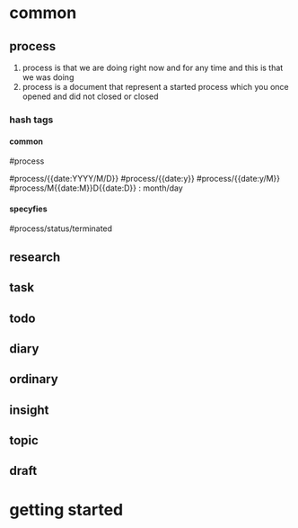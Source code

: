 # common

## process

1. process is that  we  are doing  right now and for any time and this is that  we was doing 
2. process is a document that represent a started process which you once opened and did  not closed or closed

### hash tags
#### common

#process 

#process/{{date:YYYY/M/D}} #process/{{date:y}} #process/{{date:y/M}}
#process/M{{date:M}}D{{date:D}} : month/day

#### specyfies

#process/status/terminated 
## research

## task

## todo


## diary

##  ordinary

##  insight

## topic

## draft


# getting started
